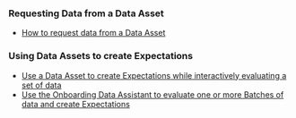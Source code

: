 ### Requesting Data from a Data Asset
- [How to request data from a Data Asset](/guides/connecting_to_your_data/fluent/batch_requests/how_to_request_data_from_a_data_asset.md)

### Using Data Assets to create Expectations
- [Use a Data Asset to create Expectations while interactively evaluating a set of data](/guides/expectations/how_to_create_and_edit_expectations_with_instant_feedback_from_a_sample_batch_of_data.md)
- [Use the Onboarding Data Assistant to evaluate one or more Batches of data and create Expectations](/guides/expectations/data_assistants/how_to_create_an_expectation_suite_with_the_onboarding_data_assistant.md)